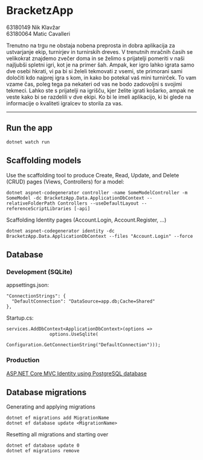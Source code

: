 # BracketzApp
63180149 Nik Klavžar  
63180064 Matic Cavalleri

Trenutno na trgu ne obstaja nobena preprosta in dobra aplikacija za ustvarjanje ekip, turnirjev in turnirskih dreves. V trenutnih mračnih časih se velikokrat znajdemo zvečer doma in se želimo s prijatelji pomeriti v naši najljubši spletni igri, kot je na primer šah. Ampak, ker igro lahko igrata samo dve osebi hkrati, vi pa bi si želeli tekmovati z vsemi, ste primorani sami določiti kdo najprej igra s kom, in kako bo potekal vaš mini turnirček. To vam vzame čas, poleg tega pa nekateri od vas ne bodo zadovoljni s svojimi tekmeci.
Lahko ste s prijatelji na igrišču, kjer želite igrati košarko, ampak ne veste kako bi se razdelili v dve ekipi. Ko bi le imeli aplikacijo, ki bi glede na informacije o kvaliteti igralcev to storila za vas.

-----
## Run the app
`dotnet watch run`  

## Scaffolding models  
Use the scaffolding tool to produce Create, Read, Update, and Delete (CRUD) pages (Views, Controllers) for a model:  
```
dotnet aspnet-codegenerator controller -name SomeModelController -m SomeModel -dc BracketzApp.Data.ApplicationDbContext --relativeFolderPath Controllers --useDefaultLayout --referenceScriptLibraries [-api]
```
Scaffolding Identity pages (Account.Login, Account.Register, ...)
```
dotnet aspnet-codegenerator identity -dc BracketzApp.Data.ApplicationDbContext --files "Account.Login" --force
```

## Database
### Development (SQLite)

appsettings.json:
```
"ConnectionStrings": {
  "DefaultConnection": "DataSource=app.db;Cache=Shared"
},
```

Startup.cs:
```
services.AddDbContext<ApplicationDbContext>(options =>
                options.UseSqlite(
                    Configuration.GetConnectionString("DefaultConnection")));
```

### Production
[ASP.NET Core MVC Identity using PostgreSQL database](https://medium.com/@RobertKhou/asp-net-core-mvc-identity-using-postgresql-database-bc52255f67c4)

## Database migrations  
Generating and applying migrations
```
dotnet ef migrations add MigrationName  
dotnet ef database update <MigrationName>
```

Resetting all migrations and starting over
```
dotnet ef database update 0
dotnet ef migrations remove
```

